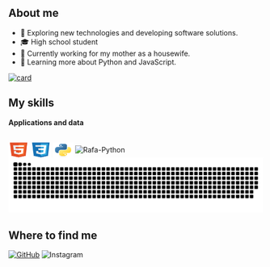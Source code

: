 ## About me

- 🤔 Exploring new technologies and developing software solutions.
- 🎓 High school student
- 💼 Currently working for my mother as a housewife.
- 🌱 Learning more about Python and JavaScript.

[![card](https://github-readme-stats.vercel.app/api?username=manulanfran&theme=default&show_icons=true)](https://github.com/anuraghazra/github-readme-stats)

## My skills

**Applications and data**

<div style="display: inline_block"><br>
  <img align="center" alt="Rafa-HTML" height="30" width="40" src="https://raw.githubusercontent.com/devicons/devicon/master/icons/html5/html5-original.svg">
  <img align="center" alt="Rafa-CSS" height="30" width="40" src="https://raw.githubusercontent.com/devicons/devicon/master/icons/css3/css3-original.svg">
  <img align="center" alt="Rafa-Python" height="30" width="40" src="https://raw.githubusercontent.com/devicons/devicon/master/icons/python/python-original.svg">
  <img align="center" alt="Rafa-Python" height="30" width="40" src="https://www.svgrepo.com/show/303206/javascript-logo.svg">
</div>

<picture>
  <source media="(prefers-color-scheme: dark)" srcset="https://raw.githubusercontent.com/platane/platane/output/github-contribution-grid-snake-dark.svg">
  <source media="(prefers-color-scheme: light)" srcset="https://raw.githubusercontent.com/platane/platane/output/github-contribution-grid-snake.svg">
  <img alt="github contribution grid snake animation" src="https://raw.githubusercontent.com/platane/platane/output/github-contribution-grid-snake.svg">
</picture> 


## Where to find me

[![GitHub](https://img.shields.io/github/followers/iuricode?label=follow&style=social)](https://github.com/manulanfran)
![Instagram](https://img.shields.io/badge/-Instagram-DF0174?style=flat-square&labelColor=DF0174&logo=instagram&logoColor=white&link=https://www.instagram.com/oi.lanfranchi/)
